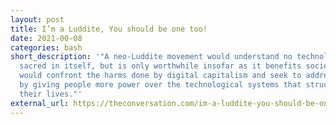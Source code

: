 ```yaml
---
layout: post
title: I’m a Luddite, You should be one too!
date: 2021-00-08
categories: bash
short_description: '"A neo-Luddite movement would understand no technology is
  sacred in itself, but is only worthwhile insofar as it benefits society. It
  would confront the harms done by digital capitalism and seek to address them
  by giving people more power over the technological systems that structure
  their lives."'
external_url: https://theconversation.com/im-a-luddite-you-should-be-one-too-163172
---
```

